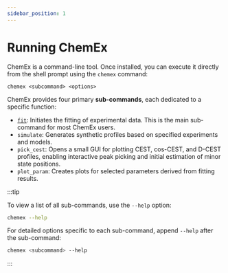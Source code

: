 ```yaml
---
sidebar_position: 1
---
```


# Running ChemEx

ChemEx is a command-line tool. Once installed, you can execute it directly from the shell prompt using the `chemex` command:

```shell
chemex <subcommand> <options>
```

ChemEx provides four primary **sub-commands**, each dedicated to a specific function:

- [`fit`](fitting/chemex_fit.md): Initiates the fitting of experimental data. This is the main sub-command for most ChemEx users.
- `simulate`: Generates synthetic profiles based on specified experiments and models.
- `pick_cest`: Opens a small GUI for plotting CEST, cos-CEST, and D-CEST profiles, enabling interactive peak picking and initial estimation of minor state positions.
- `plot_param`: Creates plots for selected parameters derived from fitting results.

:::tip

To view a list of all sub-commands, use the `--help` option:

```bash
chemex --help
```

For detailed options specific to each sub-command, append `--help` after the sub-command:

```bash
chemex <subcommand> --help
```

:::
